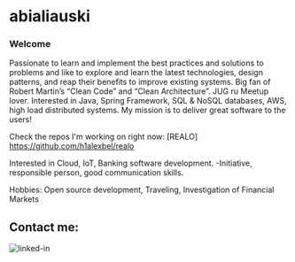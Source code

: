 # abialiauski

### Welcome
Passionate to learn and implement the best practices and solutions to problems and like to explore and learn the latest technologies, design patterns, and reap their benefits to improve existing systems. Big fan of Robert Martin’s “Clean Code” and “Clean Architecture”. JUG ru Meetup lover. Interested in Java, Spring Framework, SQL & NoSQL databases, AWS, high load distributed systems. My mission is to deliver great software to the users!

Check the repos I'm working on right now:
[REALO] https://github.com/h1alexbel/realo

Interested in Cloud, IoT, Banking software development.
-Initiative, responsible person, good communication skills.

Hobbies:
Open source development, Traveling, Investigation of Financial Markets

## Contact me:
[<img align="left" alt="linked-in" src="https://img.shields.io/badge/linkedin-%230077B5.svg?&style=for-the-badge&logo=linkedin&logoColor=white" />](https://www.linkedin.com/in/aliaksei-bialiauski-49b2a821a/)
